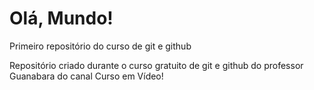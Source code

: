 # Olá, Mundo!
 Primeiro repositório do curso de git e github

 Repositório criado durante o curso gratuito de git e github do professor Guanabara do canal Curso em Vídeo!
